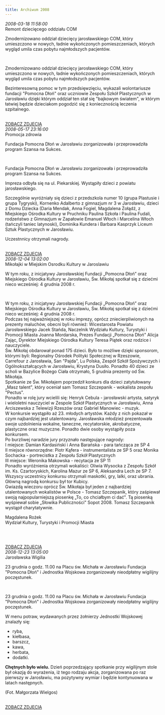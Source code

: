 ```yaml
---
title: Archiwum 2008
---
```


<div class="archiveItem">
<i>2008-03-18 11:58:00</i><br>
Remont dziecięcego oddziału COM<p>Zmodernizowano oddział dziecięcy jarosławskiego COM, który umieszczono w nowych, ładnie wykończonych pomieszczeniach, których wygląd umila czas pobytu najmłodszych pacjentów.</p><br>
<p>Zmodernizowano oddział dziecięcy jarosławskiego COM, który umieszczono w nowych, ładnie wykończonych pomieszczeniach, których wygląd umila czas pobytu najmłodszych pacjentów.</p><p>Bezinteresowną pomoc w tym przedsięwzięciu, wykazali wolontariusze fundacji "Pomocna Dłoń" oraz uczniowie Zespołu Szkół Plastycznych w Jarosławiu dzięki którym oddział ten stał się "bajkowym światem", w którym łatwiej będzie dzieciakom pogodzić się z koniecznością leczenia szpitalnego.</p><br>
<a href="#" class="loadImages">ZOBACZ ZDJĘCIA</a><br>
<div class="centerImgsEmpty">
<a href="img/archive_files/1/09.jpg" target="_blank"><img data-src="img/archive_files/1/09.jpg" /></a><br>
<a href="img/archive_files/1/DSC03878.JPG" target="_blank"><img data-src="img/archive_files/1/DSC03878.JPG" /></a><br>
<a href="img/archive_files/1/DSC03879.JPG" target="_blank"><img data-src="img/archive_files/1/DSC03879.JPG" /></a><br>
<a href="img/archive_files/1/DSC03880.JPG" target="_blank"><img data-src="img/archive_files/1/DSC03880.JPG" /></a><br>
<a href="img/archive_files/1/DSC03884.JPG" target="_blank"><img data-src="img/archive_files/1/DSC03884.JPG" /></a><br>
<a href="img/archive_files/1/DSC03911.JPG" target="_blank"><img data-src="img/archive_files/1/DSC03911.JPG" /></a><br>
<a href="img/archive_files/1/DSC03913.JPG" target="_blank"><img data-src="img/archive_files/1/DSC03913.JPG" /></a><br>
<a href="img/archive_files/1/DSC03914.JPG" target="_blank"><img data-src="img/archive_files/1/DSC03914.JPG" /></a><br>
<a href="img/archive_files/1/DSC03918.JPG" target="_blank"><img data-src="img/archive_files/1/DSC03918.JPG" /></a><br>
<a href="img/archive_files/1/DSC03924.JPG" target="_blank"><img data-src="img/archive_files/1/DSC03924.JPG" /></a><br>
<a href="img/archive_files/1/DSC03930.JPG" target="_blank"><img data-src="img/archive_files/1/DSC03930.JPG" /></a><br>
<a href="img/archive_files/1/DSC03931.JPG" target="_blank"><img data-src="img/archive_files/1/DSC03931.JPG" /></a><br>
<a href="img/archive_files/1/DSC03932.JPG" target="_blank"><img data-src="img/archive_files/1/DSC03932.JPG" /></a><br>
<a href="img/archive_files/1/DSC03933.JPG" target="_blank"><img data-src="img/archive_files/1/DSC03933.JPG" /></a><br>
<a href="img/archive_files/1/DSC03937.JPG" target="_blank"><img data-src="img/archive_files/1/DSC03937.JPG" /></a><br>
<a href="img/archive_files/2/scale-img.jpeg" target="_blank"><img data-src="img/archive_files/2/scale-img.jpeg" /></a><br>
<a href="img/archive_files/2/malowanie-szpitala.jpg" target="_blank"><img data-src="img/archive_files/2/malowanie-szpitala.jpg" /></a><br>
</div>
</div>
<div class="archiveItem">
<i>2008-05-17 23:16:00</i><br>
Promocja zdrowia<p>Fundacja Pomocna Dłoń w Jarosławiu zorganizowała i przeprowadziła program Szansa na Sukces.</p><br>
<p>Fundacja Pomocna Dłoń w Jarosławiu zorganizowała i przeprowadziła program Szansa na Sukces.</p><p>Impreza odbyła się na ul. Piekarskiej. Wystąpiły dzieci z powiatu jarosławskiego.</p><p>Szczególnie wyróżniały się dzieci z przedszkola numer 10 (grupa Plastusie i grupa Tygryski), Kornenko Adalberto z gimnazjum nr 3 w Jarosławiu, dzieci z Domu Dziecka (Daria Mendak, Anna Fogiel, Magdalena Żołądź, z Miejskiego Ośrodka Kultury w Pruchniku Paulina Szkoła i Paulina Fudali, rodzeństwo z Gimnazjum w Zapałowie Emanuel Włoch i Marcelina Włoch (tańczyli taniec latynoski), Dominika Kundera i Barbara Kasprzyk Liceum Sztuk Plastycznych w Jarosławiu.</p><p>Uczestnnicy otrzymali nagrody.</p><br>
<a href="#" class="loadImages">ZOBACZ ZDJĘCIA</a><br>
<div class="centerImgsEmpty">
<a href="img/archive_files/1/0a378ba8e8f719e3125c634d6ce5fe70.jpg" target="_blank"><img data-src="img/archive_files/1/0a378ba8e8f719e3125c634d6ce5fe70.jpg" /></a><br>
<a href="img/archive_files/1/7800db6d52eb019d0a11e0336fc1f96e.jpg" target="_blank"><img data-src="img/archive_files/1/7800db6d52eb019d0a11e0336fc1f96e.jpg" /></a><br>
<a href="img/archive_files/1/9f1432674e53395c0e070071867ec162.jpg" target="_blank"><img data-src="img/archive_files/1/9f1432674e53395c0e070071867ec162.jpg" /></a><br>
<a href="img/archive_files/1/a06f3679df84cd26dfabface7d6cf224.jpg" target="_blank"><img data-src="img/archive_files/1/a06f3679df84cd26dfabface7d6cf224.jpg" /></a><br>
<a href="img/archive_files/1/czerwiec-2008.jpg" target="_blank"><img data-src="img/archive_files/1/czerwiec-2008.jpg" /></a><br>
</div>
</div>
<div class="archiveItem">
<i>2008-12-04 13:02:00</i><br>
Mikołajki w Miejskim Osrodku Kultury w Jaroslawiu<p>W tym roku, z inicjatywy Jarosławskiej Fundacji „Pomocna Dłoń” oraz Miejskiego Ośrodka Kultury w Jarosławiu, Św. Mikołaj spotkał się z dziećmi nieco wcześniej: 4 grudnia 2008 r.</p><br>
<p>W tym roku, z inicjatywy Jarosławskiej Fundacji „Pomocna Dłoń” oraz Miejskiego Ośrodka Kultury w Jarosławiu, Św. Mikołaj spotkał się z dziećmi nieco wcześniej: 4 grudnia 2008 r. <br>Podczas tej najważniejszej w roku imprezy, oprócz zniecierpliwionych na prezenty maluchów, obecni byli również: Wicestarosta Powiatu Jarosławskiego Jacek Stańda, Naczelnik Wydziału Kultury, Turystyki i Promocji Miasta Joanna Mordarska, Prezes Fundacji „Pomocna Dłoń" Alicja Zając, Dyrektor Miejskiego Ośrodka Kultury Teresa Piątek oraz rodzice i nauczyciele. <br>Św. Mikołaj obdarował ponad 175 dzieci. Było to możliwe dzięki sponsorom, którymi byli: Regionalny Ośrodek Polityki Społecznej w Rzeszowie, Carrefour z Jarosławia, San "Pajda", Lu Polska, Zespół Szkół Spożywczych i Ogólnokształcących w Jarosławiu, Krystyna Dusiło. Ponadto 40 dzieci ze scholi w Bazylice Bożego Ciała otrzymało, 5 grudnia prezenty od Św. Mikołaja. <br>Spotkanie ze Św. Mikołajem poprzedził konkurs dla dzieci zatytułowany „Masz talent", który oceniał sam Tomasz Szczepanik - wokalista zespołu "Pectus". <br>Ponadto w rolę jury wcielili się: Henryk Cebula - jarosławski artysta, satyryk i wieloletni nauczyciel w Zespole Szkół Plastycznych w Jarosławiu, Anna Arciszewska z  Telewizji Rzeszów oraz Gabriel Manowiec - muzyk. <br>W konkursie wystąpiło aż 23. młodych artystów. Każdy z nich pokazał w czym najbardziej jest utalentowany. Jarosławska młodzież prezentowała swoje uzdolnienia wokalne, taneczne, recytatorskie, akrobatyczne, plastyczne oraz muzyczne. Ponadto dwie osoby wystąpiły poza konkursem. <br>Po burzliwej naradzie jury przyznało następujące nagrody: <br>I miejsce: Damian Kardasiński i Anna Barańska - para tańcząca ze SP 4 <br>II miejsce równorzędne: Piotr Kąfera - instrumentalista ze SP 5 oraz Monika Sochacka - portrecistka z Zespołu Szkół Plastycznych <br>III miejsce: Weronika Makowska - recytacja ze SP 11 <br>Ponadto wyróżnienia otrzymali wokaliści: Oliwia Wysocka z Zespołu Szkół im. Ks. Czartoryskich, Karolina Mazur ze SP 6, Aleksandra Lech ze SP 7. <br>Wszyscy uczestnicy konkursu otrzymali maskotki, gry, lalki, oraz ubrania. Główną nagrodą konkursu był tor Kubicy. <br>Gwiazdą wieczoru oprócz Św. Mikołaja był jeden z najbardziej utalentowanych wokalistów w Polsce - Tomasz Szczepanik, który zaśpiewał swoją najpopularniejszą piosenkę „To, co chciałbym ci dać". Tą piosenką wyśpiewał sobie „Słowika Publiczności" Sopot 2008. Tomasz Szczepanik wystąpił charytatywnie.</p><p>Magdalena Rożek<br>Wydział Kultury, Turystyki i Promocji Miasta</p><p align="center"><br></p><br>
<a href="#" class="loadImages">ZOBACZ ZDJĘCIA</a><br>
<div class="centerImgsEmpty">
<a href="img/archive_files/2/PICT7882.jpg" target="_blank"><img data-src="img/archive_files/2/PICT7882.jpg" /></a><br>
<a href="img/archive_files/2/PICT7892.JPG" target="_blank"><img data-src="img/archive_files/2/PICT7892.JPG" /></a><br>
<a href="img/archive_files/2/PICT7893.JPG" target="_blank"><img data-src="img/archive_files/2/PICT7893.JPG" /></a><br>
<a href="img/archive_files/2/PICT7914.JPG" target="_blank"><img data-src="img/archive_files/2/PICT7914.JPG" /></a><br>
<a href="img/archive_files/2/PICT7938.JPG" target="_blank"><img data-src="img/archive_files/2/PICT7938.JPG" /></a><br>
<a href="img/archive_files/2/PICT8001.JPG" target="_blank"><img data-src="img/archive_files/2/PICT8001.JPG" /></a><br>
<a href="img/archive_files/2/PICT8021.JPG" target="_blank"><img data-src="img/archive_files/2/PICT8021.JPG" /></a><br>
<a href="img/archive_files/2/PICT8027.jpg" target="_blank"><img data-src="img/archive_files/2/PICT8027.jpg" /></a><br>
<a href="img/archive_files/2/PICT8028.JPG" target="_blank"><img data-src="img/archive_files/2/PICT8028.JPG" /></a><br>
<a href="img/archive_files/1/dom-dziecka-2008.jpg" target="_blank"><img data-src="img/archive_files/1/dom-dziecka-2008.jpg" /></a><br>
</div>
</div>
<div class="archiveItem">
<i>2008-12-23 13:05:00</i><br>
Jarosławska Wigilia<p>23 grudnia o godz. 11.00 na Placu św. Michała w Jarosławiu Fundacja "Pomocna Dłoń" i Jednostka Wojskowa zorganizowały nieodpłatny wigilijny poczęstunek.</p><br>
<p>23 grudnia o godz. 11.00 na Placu św. Michała w Jarosławiu Fundacja "Pomocna Dłoń" i Jednostka Wojskowa zorganizowały nieodpłatny wigilijny poczęstunek.</p><p>W menu potraw, wydawanych przez żołnierzy Jednostki Wojskowej znalazły się:</p><ul><li>ryba,</li><li>kiełbasa,</li><li>barszcz,</li><li>kawa,</li><li>herbata,</li><li>dodatki.</li></ul><p><strong>Chętnych było wielu.</strong> Dzień poprzedzający spotkanie przy wigilijnym stole był okazją do wyrażenia, iż tego rodzaju akcja, zorganizowana po raz pierwszy w Jarosławiu, ma pozytywny wymiar i będzie kontynuowana w latach następnych.</p><p>(Fot. Małgorzata Wielgos)</p><br>
<a href="#" class="loadImages">ZOBACZ ZDJĘCIA</a><br>
<div class="centerImgsEmpty">
<a href="img/archive_files/1/1.jpg" target="_blank"><img data-src="img/archive_files/1/1.jpg" /></a><br>
<a href="img/archive_files/1/2.jpg" target="_blank"><img data-src="img/archive_files/1/2.jpg" /></a><br>
<a href="img/archive_files/1/3.jpg" target="_blank"><img data-src="img/archive_files/1/3.jpg" /></a><br>
<a href="img/archive_files/1/4.jpg" target="_blank"><img data-src="img/archive_files/1/4.jpg" /></a><br>
<a href="img/archive_files/1/5.jpg" target="_blank"><img data-src="img/archive_files/1/5.jpg" /></a><br>
<a href="img/archive_files/1/6.jpg" target="_blank"><img data-src="img/archive_files/1/6.jpg" /></a><br>
<a href="img/archive_files/1/7.jpg" target="_blank"><img data-src="img/archive_files/1/7.jpg" /></a><br>
<a href="img/archive_files/1/8.jpg" target="_blank"><img data-src="img/archive_files/1/8.jpg" /></a><br>
</div>
</div>

